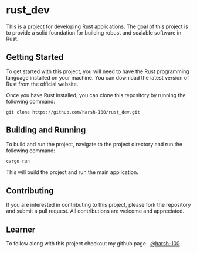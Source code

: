 # rust_dev
This is a project for developing Rust applications. The goal of this project is to provide a solid foundation for building robust and scalable software in Rust.

## Getting Started
To get started with this project, you will need to have the Rust programming language installed on your machine. You can download the latest version of Rust from the official website.

Once you have Rust installed, you can clone this repository by running the following command:


```
git clone https://github.com/harsh-100/rust_dev.git
```
## Building and Running
To build and run the project, navigate to the project directory and run the following command:


```Rust
cargo run 
```
This will build the project and run the main application.

## Contributing
If you are interested in contributing to this project, please fork the repository and submit a pull request. All contributions are welcome and appreciated.

## Learner
To follow along with this project checkout my github page .
[@harsh-100](https://github.com/harsh-100)
